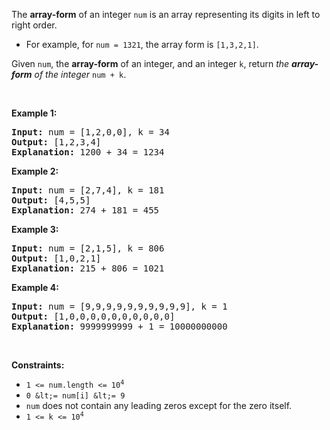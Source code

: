 The __array-form__ of an integer `` num `` is an array representing its digits in left to right order.

*   For example, for `` num = 1321 ``, the array form is `` [1,3,2,1] ``.

Given `` num ``, the __array-form__ of an integer, and an integer `` k ``, return _the __array-form__ of the integer_ `` num + k ``.

&nbsp;

__Example 1:__

<pre>
<strong>Input:</strong> num = [1,2,0,0], k = 34
<strong>Output:</strong> [1,2,3,4]
<strong>Explanation:</strong> 1200 + 34 = 1234
</pre>

__Example 2:__

<pre>
<strong>Input:</strong> num = [2,7,4], k = 181
<strong>Output:</strong> [4,5,5]
<strong>Explanation:</strong> 274 + 181 = 455
</pre>

__Example 3:__

<pre>
<strong>Input:</strong> num = [2,1,5], k = 806
<strong>Output:</strong> [1,0,2,1]
<strong>Explanation:</strong> 215 + 806 = 1021
</pre>

__Example 4:__

<pre>
<strong>Input:</strong> num = [9,9,9,9,9,9,9,9,9,9], k = 1
<strong>Output:</strong> [1,0,0,0,0,0,0,0,0,0,0]
<strong>Explanation:</strong> 9999999999 + 1 = 10000000000
</pre>

&nbsp;

__Constraints:__

*   <code>1 &lt;= num.length &lt;= 10<sup>4</sup></code>
*   `` 0 &lt;= num[i] &lt;= 9 ``
*   `` num ``&nbsp;does not contain any leading zeros except for the zero itself.
*   <code>1 &lt;= k &lt;= 10<sup>4</sup></code>
